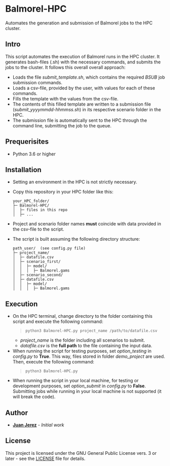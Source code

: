 # Balmorel-HPC
Automates the generation and submission of Balmorel jobs to the HPC cluster.

## Intro
This script automates the execution of Balmorel runs in the HPC cluster. It generates bash-files (.sh) with the necessary commands, and submits the jobs to the cluster. It follows this overall overall approach:

- Loads the file *submit_template.sh*, which contains the required *BSUB* job submission commands.
- Loads a csv-file, provided by the user, with values for each of these commands.
- Fills the template with the values from the csv-file.
- The contents of this filled template are written to a submission file (*submit_yyyymmdd-hhmmss.sh*) in its respective scenario folder in the HPC.
- The submission file is automatically sent to the HPC through the command line, submitting the job to the queue.

## Prequerisites
- Python 3.6 or higher

## Installation
- Setting an environment in the HPC is not strictly necessary.
- Copy this repository in your HPC folder like this:
    ``` 
    your_HPC_folder/
    ├─ Balmorel-HPC/
    │  ├─ files in this repo
    │  ├─ ...
    ```

- Project and scenario folder names **must** coincide with data provided in the csv-file to the script.
- The script is built assuming the following directory structure:
    ``` 
    path_user/  (see config.py file)
    ├─ project_name/
    │  ├─ datafile.csv
    │  ├─ scenario_first/
    │  │  ├─ model/
    │  │  │  ├─ Balmorel.gams
    │  ├─ scenario_second/
    │  ├─ datafile.csv
    │  │  ├─ model/
    │  │  │  ├─ Balmorel.gams
    ```

## Execution
- On the HPC terminal, change directory to the folder containing this script and execute the following command:
    > ```python3 Balmorel-HPC.py project_name /path/to/datafile.csv```
  - *project_name* is the folder including all scenarios to submit. 
  - *datafile.csv* is the **full path** to the file containing the input data.
- When running the script for testing purposes, set *option_testing* in *config.py* to **True**. This way, files stored in folder *demo_project* are used. Then, execute the following command:
    > ```python3 Balmorel-HPC.py```
- When running the script in your local machine, for testing or development purposes, set *option_submit* in *config.py* to **False**. Submitting jobs while running in your local machine is not supported (it will break the code).


## Author
* **[Juan Jerez](mailto:jujmo@dtu.dk)** - *Initial work*


## License
This project is licensed under the GNU General Public License vers. 3 or later - see the [LICENSE](LICENSE) file for details.